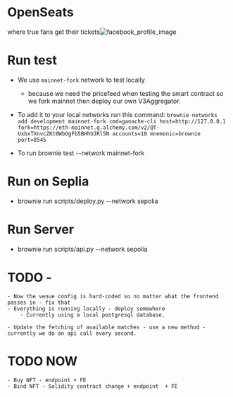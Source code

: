 # OpenSeats
where true fans get their tickets![facebook_profile_image](https://user-images.githubusercontent.com/79459355/235314704-4431ddaf-066c-494e-8e58-d79da18bc951.png)


# Run test
- We use `mainnet-fork` network to test locally
    - because we need the pricefeed when testing the smart contract
    so we fork mainnet then deploy our own V3Aggregator.

- To add it to your local networks run this command:
`brownie networks add development mainnet-fork cmd=ganache-cli host=http://127.0.0.1 fork=https://eth-mainnet.g.alchemy.com/v2/QT-UxbxTXnvcZKt0WbOgFb5BHhUJRl5N accounts=10 mnemonic=brownie port=8545`

- To run
brownie test --network mainnet-fork

# Run on Seplia
- brownie run scripts/deploy.py --network sepolia

# Run Server
- brownie run scripts/api.py --network sepolia



# TODO - 
    - Now the venue config is hard-coded so no matter what the frontend passes in - fix that
    - Everything is running locally - deploy somewhere
        - Currently using a local postgresql database.

    - Update the fetching of available matches - use a new method - currently we do an api call every second.


# TODO NOW
    - Buy NFT - endpoint + FE
    - Bind NFT - Solidity contract change + endpoint  + FE
